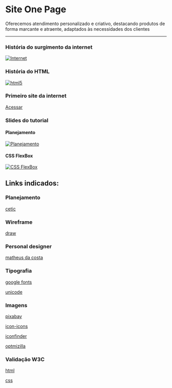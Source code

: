<!-- ![GitHub](https://img.shields.io/github/license/professorjosedeassis/html5css3)
![W3C Validation](https://img.shields.io/w3c-validation/default?targetUrl=https%3A%2F%2Fhtml5css3.com.br%2F)
![Website](https://img.shields.io/website?url=https%3A%2F%2Fhtml5css3.com.br)

<p>
    <a href="http://jigsaw.w3.org/css-validator/validator?lang=pt-BR&profile=css3svg&uri=https%3A%2F%2Fhtml5css3.com.br%2F&usermedium=all&vextwarning=&warning=1">
        <img style="border:0;width:88px;height:31px"
            src="https://jigsaw.w3.org/css-validator/images/vcss-blue"
            alt="CSS válido!" />
    </a>
</p> -->

# Site One Page
Oferecemos atendimento personalizado e criativo, destacando produtos de forma marcante e atraente, adaptados às necessidades dos clientes

<!-- Este repositório também hospeda o projeto final: -->

<!-- [https://html5css3.com.br/](https://html5css3.com.br/) -->

<!-- ### Autor
Professor José de Assis
### Apresentação
[![HTML5 e CSS3 - One Page Site](https://img.youtube.com/vi/bS720dGvAn8/0.jpg)](https://youtu.be/bS720dGvAn8 "Apresentação do projeto") -->

<!-- ![YouTube Video Views](https://img.shields.io/youtube/views/bS720dGvAn8?style=social)
### Iniciar tutorial
▶️ [Playlist](https://www.youtube.com/playlist?list=PLbEOwbQR9lqySIIlPJ-Qwo4f4HSuXVeWk)
### Certificado deste tutorial
🎓 [Iniciar teste](https://docs.google.com/forms/d/e/1FAIpQLSejGPKboMgEEKovik-yuKhmNeQdMfyny9gheiRnMzHKl9lajQ/viewform) -->

---

### História do surgimento da internet
[![Internet](https://github.com/professorjosedeassis/html5css3/blob/main/img/book.png)](https://online.fliphtml5.com/cyyhf/tseb/ "Ler on-line")
### História do HTML
[![html5](https://github.com/professorjosedeassis/html5css3/blob/main/img/slide_HTML5.png)](https://pt.slideshare.net/josedeassisfilho/html5-33391832 "Apresentação dos slides")
### Primeiro site da internet
[Acessar](https://info.cern.ch/)
### Slides do tutorial
#### Planejamento
[![Planejamento](https://github.com/professorjosedeassis/html5css3/blob/main/img/slide2.png)](https://pt.slideshare.net/josedeassisfilho/planejamento-htm5-e-css3 "Apresentação dos slides")
#### CSS FlexBox
[![CSS FlexBox](https://github.com/professorjosedeassis/html5css3/blob/main/img/slide.png)](https://pt.slideshare.net/josedeassisfilho/css-flexbox-252669331 "Apresentação dos slides")
## Links indicados:
### Planejamento
[cetic](https://www.cetic.br/)
### Wireframe
[draw](https://app.diagrams.net/)
### Personal designer
[matheus da costa](https://matheusdacosta.art.br/)
### Tipografia
[google fonts](https://fonts.google.com/)

[unicode](https://www.unicode.org/charts/)
### Imagens
[pixabay](https://pixabay.com/pt/)

[icon-icons](https://icon-icons.com/pt/)

[iconfinder](https://www.iconfinder.com/)

[optmizilla](https://imagecompressor.com/pt/)
### Validação W3C
[html](https://validator.w3.org/)

[css](https://jigsaw.w3.org/css-validator/)

<!-- ## Como apoiar os tutoriais e projetos?
### Você pode me pagar um café! ☕

#### Chave PIX:
` josedeassisfilho@gmail.com `
### Você também pode:
:heavy_check_mark: Inscrever-se no canal do YouTube - [INSCREVA-SE!](https://www.youtube.com/c/RoboticapraticaBr/?sub_confirmation=1) -->

<!-- :heavy_check_mark: Compartilhar os tutoriais e projetos

:heavy_check_mark: Seguir-me nas redes sociais:
<p align="left">
<a href="https://www.youtube.com/c/roboticapraticabr" target="blank"><img align="center" src="https://github.com/professorjosedeassis/joseassis/blob/main/img/youtube.png" alt="roboticapraticabr" height="48" width="48" /></a>
<a href="https://linkedin.com/in/professorjosedeassis" target="blank"><img align="center" src="https://github.com/professorjosedeassis/joseassis/blob/main/img/linkedin.png" alt="professorjosedeassis" height="48" width="48" /></a>
<a href="https://fb.com/professorjosedeassis" target="blank"><img align="center" src="https://github.com/professorjosedeassis/joseassis/blob/main/img/facebook.png" alt="professorjosedeassis" height="48" width="48" /></a>
<a href="https://instagram.com/prof.joseassis" target="blank"><img align="center" src="https://github.com/professorjosedeassis/joseassis/blob/main/img/instagram.png" alt="prof.joseassis" height="48" width="48" /></a>
<a href="https://twitter.com/joseassis" target="blank"><img align="center" src="https://github.com/professorjosedeassis/joseassis/blob/main/img/twitter.png" alt="joseassis" height="48" width="48" /></a>
</p>
 -->
<!-- ### :smiley: Muito obrigado pelo apoio! -->

